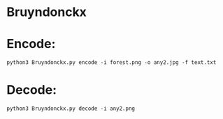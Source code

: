 # Bruyndonckx

# Encode:
```
python3 Bruyndonckx.py encode -i forest.png -o any2.jpg -f text.txt
```

# Decode:
```
python3 Bruyndonckx.py decode -i any2.png
```
